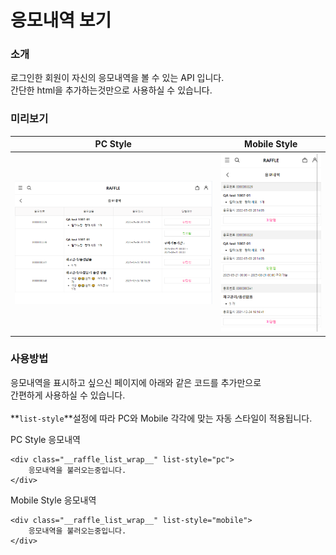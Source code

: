 # 응모내역 보기

### 소개

로그인한 회원이 자신의 응모내역을 볼 수 있는 API 입니다.\
간단한 html을 추가하는것만으로 사용하실 수 있습니다.

### 미리보기

| PC Style                                | Mobile Style                      |
| --------------------------------------- | --------------------------------- |
| ![](<../.gitbook/assets/image (2).png>) | ![](../.gitbook/assets/image.png) |

### 사용방법

응모내역을 표시하고 싶으신 페이지에 아래와 같은 코드를 추가만으로\
간편하게 사용하실 수 있습니다.\
\
**`list-style`**설정에 따라 PC와 Mobile 각각에 맞는 자동 스타일이 적용됩니다.



PC Style 응모내역

```markup
<div class="__raffle_list_wrap__" list-style="pc">
    응모내역을 불러오는중입니다.
</div>
```



Mobile Style 응모내역

```markup
<div class="__raffle_list_wrap__" list-style="mobile">
    응모내역을 불러오는중입니다.
</div>
```

